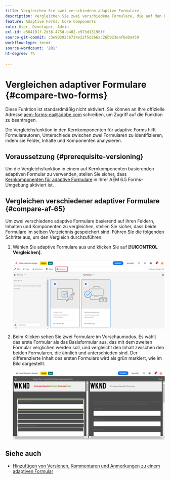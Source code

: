 ```yaml
---
title: Vergleichen Sie zwei verschiedene adaptive Formulare.
description: Vergleichen Sie zwei verschiedene Formulare, die auf den Feldern, dem Inhalt und den Formularkomponenten basieren.
feature: Adaptive Forms, Core Components
role: User, Developer, Admin
exl-id: e564101f-2d36-475d-b402-e973d13196ff
source-git-commit: c3e9029236734e22f5d266ac26b923eafbe0a459
workflow-type: tm+mt
source-wordcount: '201'
ht-degree: 7%

---
```


# Vergleichen adaptiver Formulare {#compare-two-forms}

<span class="preview">Diese Funktion ist standardmäßig nicht aktiviert. Sie können an Ihre offizielle Adresse aem-forms-ea@adobe.com schreiben, um Zugriff auf die Funktion zu beantragen.</span>

Die Vergleichsfunktion in den Kernkomponenten für adaptive Forms hilft Formularautoren, Unterschiede zwischen zwei Formularen zu identifizieren, indem sie Felder, Inhalte und Komponenten analysieren.

## Voraussetzung {#prerequisite-versioning}

Um die Vergleichsfunktion in einem auf Kernkomponenten basierenden adaptiven Formular zu verwenden, stellen Sie sicher, dass [Kernkomponenten für adaptive Formulare](/help/forms/using/enable-adaptive-forms-core-components.md) in Ihrer AEM 6.5 Forms-Umgebung aktiviert ist.

## Vergleichen verschiedener adaptiver Formulare {#compare-af-65}

Um zwei verschiedene adaptive Formulare basierend auf ihren Feldern, Inhalten und Komponenten zu vergleichen, stellen Sie sicher, dass beide Formulare im selben Verzeichnis gespeichert sind. Führen Sie die folgenden Schritte aus, um den Vergleich durchzuführen.

1. Wählen Sie adaptive Formulare aus und klicken Sie auf **[!UICONTROL Vergleichen]**.

   ![Vergleichen adaptiver Formulare](/help/forms/using/assets/compare-two-forms.png)

1. Beim Klicken sehen Sie zwei Formulare im Vorschaumodus. Es wählt das erste Formular als das Basisformular aus, das mit dem zweiten Formular verglichen werden soll, und vergleicht den Inhalt zwischen den beiden Formularen, die ähnlich und unterschieden sind. Der differenzierte Inhalt des ersten Formulars wird als grün markiert, wie im Bild dargestellt.

   ![Vergleichsformulare](/help/forms/using/assets/compared-forms.png)

## Siehe auch

* [Hinzufügen von Versionen, Kommentaren und Anmerkungen zu einem adaptiven Formular](/help/forms/using/add-versioning-reviews-comments.md)
